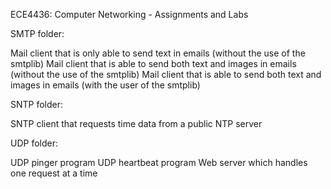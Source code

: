 ECE4436: Computer Networking - Assignments and Labs 

SMTP folder:

Mail client that is only able to send text in emails (without the use of the smtplib)
Mail client that is able to send both text and images in emails (without the use of the smtplib)
Mail client that is able to send both text and images in emails (with the user of the smtplib)


SNTP folder:

SNTP client that requests time data from a public NTP server

UDP folder:

UDP pinger program
UDP heartbeat program
Web server which handles one request at a time
